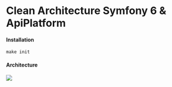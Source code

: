 # Clean Architecture Symfony 6 & ApiPlatform

#### Installation
`make init`
#### Architecture
![](./.docs/clen-archi.png)